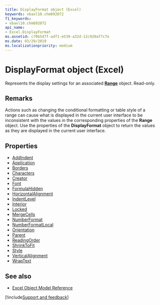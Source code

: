 ```yaml
---
title: DisplayFormat object (Excel)
keywords: vbaxl10.chm892072
f1_keywords:
- vbaxl10.chm892072
api_name:
- Excel.DisplayFormat
ms.assetid: c70b5d7f-adf1-e539-a32d-12c920af7c7e
ms.date: 03/29/2019
ms.localizationpriority: medium
---
```



# DisplayFormat object (Excel)

Represents the display settings for an associated **[Range](Excel.Range(object).md)** object. Read-only.


## Remarks

Actions such as changing the conditional formatting or table style of a range can cause what is displayed in the current user interface to be inconsistent with the values in the corresponding properties of the **Range** object. Use the properties of the **DisplayFormat** object to return the values as they are displayed in the current user interface.


## Properties

- [AddIndent](Excel.DisplayFormat.AddIndent.md)
- [Application](Excel.DisplayFormat.Application.md)
- [Borders](Excel.DisplayFormat.Borders.md)
- [Characters](Excel.DisplayFormat.Characters.md)
- [Creator](Excel.DisplayFormat.Creator.md)
- [Font](Excel.DisplayFormat.Font.md)
- [FormulaHidden](Excel.DisplayFormat.FormulaHidden.md)
- [HorizontalAlignment](Excel.DisplayFormat.HorizontalAlignment.md)
- [IndentLevel](Excel.DisplayFormat.IndentLevel.md)
- [Interior](Excel.DisplayFormat.Interior.md)
- [Locked](Excel.DisplayFormat.Locked.md)
- [MergeCells](Excel.DisplayFormat.MergeCells.md)
- [NumberFormat](Excel.DisplayFormat.NumberFormat.md)
- [NumberFormatLocal](Excel.DisplayFormat.NumberFormatLocal.md)
- [Orientation](Excel.DisplayFormat.Orientation.md)
- [Parent](Excel.DisplayFormat.Parent.md)
- [ReadingOrder](Excel.DisplayFormat.ReadingOrder.md)
- [ShrinkToFit](Excel.DisplayFormat.ShrinkToFit.md)
- [Style](Excel.DisplayFormat.Style.md)
- [VerticalAlignment](Excel.DisplayFormat.VerticalAlignment.md)
- [WrapText](Excel.DisplayFormat.WrapText.md)


## See also

- [Excel Object Model Reference](overview/Excel/object-model.md)

[!include[Support and feedback](~/includes/feedback-boilerplate.md)]